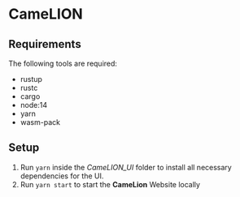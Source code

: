 # CameLION

## Requirements
The following tools are required:
- rustup
- rustc
- cargo
- node:14
- yarn
- wasm-pack

## Setup
1. Run `yarn` inside the *CameLION_UI* folder to install all necessary dependencies for the UI.
2. Run `yarn start` to start the **CameLion** Website locally
